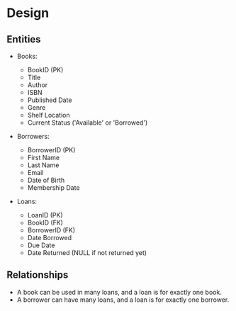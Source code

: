 # Design

## Entities

- Books:
  - BookID (PK)
  - Title
  - Author
  - ISBN
  - Published Date
  - Genre
  - Shelf Location
  - Current Status ('Available' or 'Borrowed')

- Borrowers:
  - BorrowerID (PK)
  - First Name
  - Last Name
  - Email
  - Date of Birth
  - Membership Date

- Loans:
  - LoanID (PK)
  - BookID (FK)
  - BorrowerID (FK)
  - Date Borrowed
  - Due Date
  - Date Returned (NULL if not returned yet)

## Relationships

- A book can be used in many loans, and a loan is for exactly one book.
- A borrower can have many loans, and a loan is for exactly one borrower.
